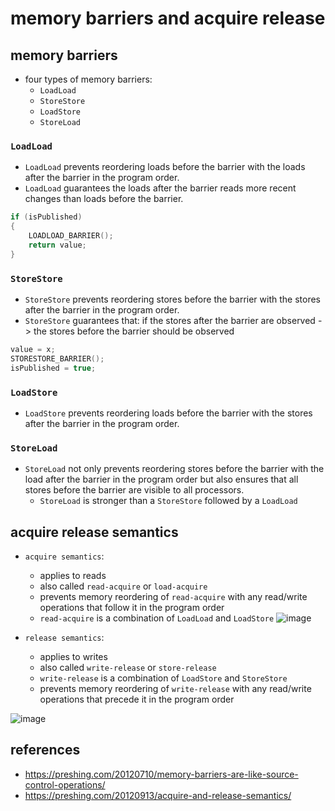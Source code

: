 # memory barriers and acquire release

## memory barriers
* four types of memory barriers:
    * `LoadLoad`
    * `StoreStore`
    * `LoadStore`
    * `StoreLoad`

### `LoadLoad`
* `LoadLoad` prevents reordering loads before the barrier with the loads after the barrier in the program order.
* `LoadLoad` guarantees the loads after the barrier reads more recent changes than loads before the barrier.

```cpp
if (isPublished)
{
    LOADLOAD_BARRIER();
    return value;
}
```

### `StoreStore`
* `StoreStore` prevents reordering stores before the barrier with the stores after the barrier in the program order.
* `StoreStore` guarantees that: if the stores after the barrier are observed -> the stores before the barrier should be observed

```cpp
value = x;
STORESTORE_BARRIER();
isPublished = true;
```

### `LoadStore`
* `LoadStore` prevents reordering loads before the barrier with the stores after the barrier in the program order.


### `StoreLoad`
* `StoreLoad` not only prevents reordering stores before the barrier with the load after the barrier in the program order but also ensures that all stores before the barrier are visible to all processors.
    * `StoreLoad` is stronger than a `StoreStore` followed by a `LoadLoad`

## acquire release semantics

* `acquire semantics`:
    * applies to reads
    * also called `read-acquire` or `load-acquire`
    * prevents memory reordering of `read-acquire` with any read/write operations that follow it in the program order
    * `read-acquire` is a combination of `LoadLoad` and `LoadStore`
![image](https://github.com/lolyu/aoi/assets/35479537/3859cf42-0a62-4caf-a613-138667fedb47)


* `release semantics`:
    * applies to writes
    * also called `write-release` or `store-release`
    * `write-release` is a combination of `LoadStore` and `StoreStore`
    * prevents memory reordering of `write-release` with any read/write operations that precede it in the program order

![image](https://github.com/lolyu/aoi/assets/35479537/8032ba5f-12a6-41bf-b425-a30512e5c773)


## references
* https://preshing.com/20120710/memory-barriers-are-like-source-control-operations/
* https://preshing.com/20120913/acquire-and-release-semantics/
